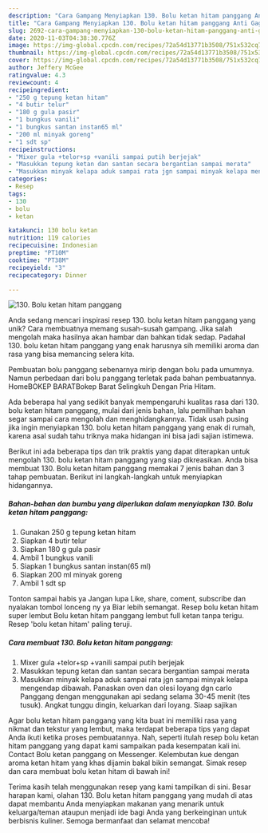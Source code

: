 ```yaml
---
description: "Cara Gampang Menyiapkan 130. Bolu ketan hitam panggang Anti Gagal"
title: "Cara Gampang Menyiapkan 130. Bolu ketan hitam panggang Anti Gagal"
slug: 2692-cara-gampang-menyiapkan-130-bolu-ketan-hitam-panggang-anti-gagal
date: 2020-11-03T04:38:30.776Z
image: https://img-global.cpcdn.com/recipes/72a54d13771b3508/751x532cq70/130-bolu-ketan-hitam-panggang-foto-resep-utama.jpg
thumbnail: https://img-global.cpcdn.com/recipes/72a54d13771b3508/751x532cq70/130-bolu-ketan-hitam-panggang-foto-resep-utama.jpg
cover: https://img-global.cpcdn.com/recipes/72a54d13771b3508/751x532cq70/130-bolu-ketan-hitam-panggang-foto-resep-utama.jpg
author: Jeffery McGee
ratingvalue: 4.3
reviewcount: 4
recipeingredient:
- "250 g tepung ketan hitam"
- "4 butir telur"
- "180 g gula pasir"
- "1 bungkus vanili"
- "1 bungkus santan instan65 ml"
- "200 ml minyak goreng"
- "1 sdt sp"
recipeinstructions:
- "Mixer gula +telor+sp +vanili sampai putih berjejak"
- "Masukkan tepung ketan dan santan secara bergantian sampai merata"
- "Masukkan minyak kelapa aduk sampai rata jgn sampai minyak kelapa mengendap dibawah. Panaskan oven dan olesi loyang dgn carlo Panggang dengan menggunakan api sedang selama 30-45 menit (tes tusuk). Angkat tunggu dingin, keluarkan dari loyang. Siaap sajikan"
categories:
- Resep
tags:
- 130
- bolu
- ketan

katakunci: 130 bolu ketan 
nutrition: 119 calories
recipecuisine: Indonesian
preptime: "PT10M"
cooktime: "PT38M"
recipeyield: "3"
recipecategory: Dinner

---
```



![130. Bolu ketan hitam panggang](https://img-global.cpcdn.com/recipes/72a54d13771b3508/751x532cq70/130-bolu-ketan-hitam-panggang-foto-resep-utama.jpg)

Anda sedang mencari inspirasi resep 130. bolu ketan hitam panggang yang unik? Cara membuatnya memang susah-susah gampang. Jika salah mengolah maka hasilnya akan hambar dan bahkan tidak sedap. Padahal 130. bolu ketan hitam panggang yang enak harusnya sih memiliki aroma dan rasa yang bisa memancing selera kita.

Pembuatan bolu panggang sebenarnya mirip dengan bolu pada umumnya. Namun perbedaan dari bolu panggang terletak pada bahan pembuatannya. HomeBOKEP BARATBokep Barat Selingkuh Dengan Pria Hitam.

Ada beberapa hal yang sedikit banyak mempengaruhi kualitas rasa dari 130. bolu ketan hitam panggang, mulai dari jenis bahan, lalu pemilihan bahan segar sampai cara mengolah dan menghidangkannya. Tidak usah pusing jika ingin menyiapkan 130. bolu ketan hitam panggang yang enak di rumah, karena asal sudah tahu triknya maka hidangan ini bisa jadi sajian istimewa.


Berikut ini ada beberapa tips dan trik praktis yang dapat diterapkan untuk mengolah 130. bolu ketan hitam panggang yang siap dikreasikan. Anda bisa membuat 130. Bolu ketan hitam panggang memakai 7 jenis bahan dan 3 tahap pembuatan. Berikut ini langkah-langkah untuk menyiapkan hidangannya.

<!--inarticleads1-->

##### Bahan-bahan dan bumbu yang diperlukan dalam menyiapkan 130. Bolu ketan hitam panggang:

1. Gunakan 250 g tepung ketan hitam
1. Siapkan 4 butir telur
1. Siapkan 180 g gula pasir
1. Ambil 1 bungkus vanili
1. Siapkan 1 bungkus santan instan(65 ml)
1. Siapkan 200 ml minyak goreng
1. Ambil 1 sdt sp


Tonton sampai habis ya Jangan lupa Like, share, coment, subscribe dan nyalakan tombol lonceng ny ya Biar lebih semangat. Resep bolu ketan hitam super lembut Bolu ketan hitam panggang lembut full ketan tanpa terigu. Resep &#39;bolu ketan hitam&#39; paling teruji. 

<!--inarticleads2-->

##### Cara membuat 130. Bolu ketan hitam panggang:

1. Mixer gula +telor+sp +vanili sampai putih berjejak
1. Masukkan tepung ketan dan santan secara bergantian sampai merata
1. Masukkan minyak kelapa aduk sampai rata jgn sampai minyak kelapa mengendap dibawah. Panaskan oven dan olesi loyang dgn carlo Panggang dengan menggunakan api sedang selama 30-45 menit (tes tusuk). Angkat tunggu dingin, keluarkan dari loyang. Siaap sajikan


Agar bolu ketan hitam panggang yang kita buat ini memiliki rasa yang nikmat dan tekstur yang lembut, maka terdapat beberapa tips yang dapat Anda ikuti ketika proses pembuatannya. Nah, seperti itulah resep bolu ketan hitam panggang yang dapat kami sampaikan pada kesempatan kali ini. Contact Bolu ketan panggang on Messenger. Kelembutan kue dengan aroma ketan hitam yang khas dijamin bakal bikin semangat. Simak resep dan cara membuat bolu ketan hitam di bawah ini! 

Terima kasih telah menggunakan resep yang kami tampilkan di sini. Besar harapan kami, olahan 130. Bolu ketan hitam panggang yang mudah di atas dapat membantu Anda menyiapkan makanan yang menarik untuk keluarga/teman ataupun menjadi ide bagi Anda yang berkeinginan untuk berbisnis kuliner. Semoga bermanfaat dan selamat mencoba!
